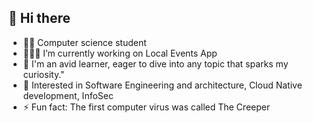## 👋 Hi there
- 👨‍🎓 Computer science student
- 👨🏽‍💻 I’m currently working on Local Events App
- 🌱 I'm an avid learner, eager to dive into any topic that sparks my curiosity."
- 🧐 Interested in Software Engineering and architecture, Cloud Native development, InfoSec
- ⚡ Fun fact: The first computer virus was called The Creeper 

<!--**Jhedie/Jhedie** is a ✨ _special_ ✨ repository because its `README.md` (this file) appears on your GitHub profile.

Here are some ideas to get you started:

- 👯 I’m looking to collaborate on ...
- 🤔 I’m looking for help with ...
- 💬 Ask me about ...
- 📫 How to reach me: ...
- 😄 Pronouns: ...
- ⚡ Fun fact: ... -->

